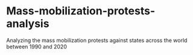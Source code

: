# Mass-mobilization-protests-analysis
Analyzing the mass mobilization protests against states across the world between 1990 and 2020
